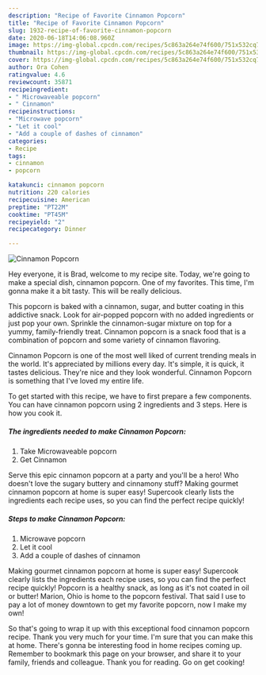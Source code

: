 ```yaml
---
description: "Recipe of Favorite Cinnamon Popcorn"
title: "Recipe of Favorite Cinnamon Popcorn"
slug: 1932-recipe-of-favorite-cinnamon-popcorn
date: 2020-06-18T14:06:08.960Z
image: https://img-global.cpcdn.com/recipes/5c863a264e74f600/751x532cq70/cinnamon-popcorn-recipe-main-photo.jpg
thumbnail: https://img-global.cpcdn.com/recipes/5c863a264e74f600/751x532cq70/cinnamon-popcorn-recipe-main-photo.jpg
cover: https://img-global.cpcdn.com/recipes/5c863a264e74f600/751x532cq70/cinnamon-popcorn-recipe-main-photo.jpg
author: Ora Cohen
ratingvalue: 4.6
reviewcount: 35871
recipeingredient:
- " Microwaveable popcorn"
- " Cinnamon"
recipeinstructions:
- "Microwave popcorn"
- "Let it cool"
- "Add a couple of dashes of cinnamon"
categories:
- Recipe
tags:
- cinnamon
- popcorn

katakunci: cinnamon popcorn 
nutrition: 220 calories
recipecuisine: American
preptime: "PT22M"
cooktime: "PT45M"
recipeyield: "2"
recipecategory: Dinner

---
```



![Cinnamon Popcorn](https://img-global.cpcdn.com/recipes/5c863a264e74f600/751x532cq70/cinnamon-popcorn-recipe-main-photo.jpg)

Hey everyone, it is Brad, welcome to my recipe site. Today, we're going to make a special dish, cinnamon popcorn. One of my favorites. This time, I'm gonna make it a bit tasty. This will be really delicious.

This popcorn is baked with a cinnamon, sugar, and butter coating in this addictive snack. Look for air-popped popcorn with no added ingredients or just pop your own. Sprinkle the cinnamon-sugar mixture on top for a yummy, family-friendly treat. Cinnamon popcorn is a snack food that is a combination of popcorn and some variety of cinnamon flavoring.

Cinnamon Popcorn is one of the most well liked of current trending meals in the world. It's appreciated by millions every day. It's simple, it is quick, it tastes delicious. They're nice and they look wonderful. Cinnamon Popcorn is something that I've loved my entire life.


To get started with this recipe, we have to first prepare a few components. You can have cinnamon popcorn using 2 ingredients and 3 steps. Here is how you cook it.

<!--inarticleads1-->

##### The ingredients needed to make Cinnamon Popcorn:

1. Take  Microwaveable popcorn
1. Get  Cinnamon


Serve this epic cinnamon popcorn at a party and you&#39;ll be a hero! Who doesn&#39;t love the sugary buttery and cinnamony stuff? Making gourmet cinnamon popcorn at home is super easy! Supercook clearly lists the ingredients each recipe uses, so you can find the perfect recipe quickly! 

<!--inarticleads2-->

##### Steps to make Cinnamon Popcorn:

1. Microwave popcorn
1. Let it cool
1. Add a couple of dashes of cinnamon


Making gourmet cinnamon popcorn at home is super easy! Supercook clearly lists the ingredients each recipe uses, so you can find the perfect recipe quickly! Popcorn is a healthy snack, as long as it&#39;s not coated in oil or butter! Marion, Ohio is home to the popcorn festival. That said I use to pay a lot of money downtown to get my favorite popcorn, now I make my own! 

So that's going to wrap it up with this exceptional food cinnamon popcorn recipe. Thank you very much for your time. I'm sure that you can make this at home. There's gonna be interesting food in home recipes coming up. Remember to bookmark this page on your browser, and share it to your family, friends and colleague. Thank you for reading. Go on get cooking!
